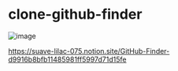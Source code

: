 # clone-github-finder

![image](https://user-images.githubusercontent.com/75469131/128416440-5999c21e-dbd5-4a6b-984f-8cb9c7eb6d7b.png)

https://suave-lilac-075.notion.site/GitHub-Finder-d9916b8bfb11485981ff5997d71d15fe












